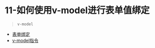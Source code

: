 # 11-如何使用v-model进行表单值绑定
> `v-model`

- [表单绑定](https://staging-cn.vuejs.org/guide/essentials/forms.html#form-input-bindings)
- [v-model指令](https://staging-cn.vuejs.org/api/built-in-directives.html#v-model)

